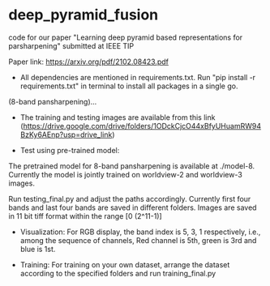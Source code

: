 # deep_pyramid_fusion

code for our paper "Learning deep pyramid based representations for parsharpening" submitted at IEEE TIP

Paper link: https://arxiv.org/pdf/2102.08423.pdf

- All dependencies are mentioned in requirements.txt. Run "pip install -r requirements.txt" in terminal to install all packages in a single go.

(8-band pansharpening)...

- The training and testing images are available from this link (https://drive.google.com/drive/folders/1ODckCjcO44xBfyUHuamRW94BzKy6AEnp?usp=drive_link)

- Test using pre-trained model:

The pretrained model for 8-band pansharpening is available at ./model-8. Currently the model is jointly trained on worldview-2 and worldview-3 images.

Run testing_final.py and adjust the paths accordingly. Currently first four bands and last four bands are saved in different folders. Images are saved in 11 bit tiff format within the range [0 (2^11-1)]

- Visualization: For RGB display, the band index is 5, 3, 1 respectively, i.e., among the sequence of channels, Red channel is 5th, green is 3rd and blue is 1st.

- Training: For training on your own dataset, arrange the dataset according to the specified folders and run training_final.py



